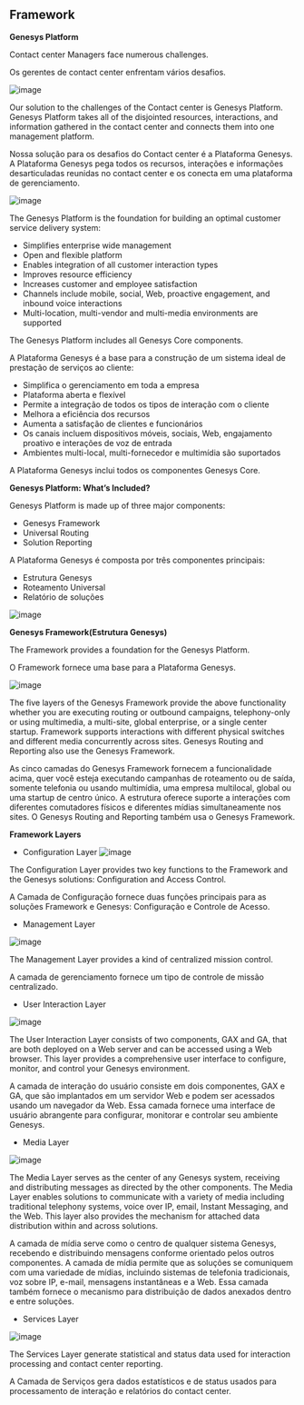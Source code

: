 ## Framework

**Genesys Platform**

Contact center Managers face numerous challenges.

Os gerentes de contact center enfrentam vários desafios.


![image](https://user-images.githubusercontent.com/52088444/157929566-ccaa76cc-625d-4c51-94e4-919f2de88d19.png)

Our solution to the challenges of the Contact center is Genesys Platform. Genesys Platform takes all of the disjointed resources, interactions, and information gathered in the contact center and connects them into one management platform.

Nossa solução para os desafios do Contact center é a Plataforma Genesys. A Plataforma Genesys pega todos os recursos, interações e informações desarticuladas reunidas no contact center e os conecta em uma plataforma de gerenciamento.

![image](https://user-images.githubusercontent.com/52088444/157929813-ec741f6a-22e0-450a-97a1-8f5e3aa8c697.png)

The Genesys Platform is the foundation for building an optimal customer service delivery system:

- Simplifies enterprise wide management
- Open and flexible platform
- Enables integration of all customer interaction types
-  Improves resource efficiency
- Increases customer and employee satisfaction
- Channels include mobile, social, Web, proactive engagement, and inbound voice interactions
- Multi-location, multi-vendor and multi-media environments are supported

The Genesys Platform includes all Genesys Core components.


A Plataforma Genesys é a base para a construção de um sistema ideal de prestação de serviços ao cliente:

- Simplifica o gerenciamento em toda a empresa
- Plataforma aberta e flexível
- Permite a integração de todos os tipos de interação com o cliente
- Melhora a eficiência dos recursos
- Aumenta a satisfação de clientes e funcionários
- Os canais incluem dispositivos móveis, sociais, Web, engajamento proativo e interações de voz de entrada
- Ambientes multi-local, multi-fornecedor e multimídia são suportados

A Plataforma Genesys inclui todos os componentes Genesys Core.

**Genesys Platform: What’s Included?**

Genesys Platform is made up of three major components:

- Genesys Framework
- Universal Routing
- Solution Reporting

A Plataforma Genesys é composta por três componentes principais:

- Estrutura Genesys
- Roteamento Universal
- Relatório de soluções

![image](https://user-images.githubusercontent.com/52088444/157930428-a790f8b8-2296-48a1-a0af-9acd102c7e43.png)

**Genesys Framework(Estrutura Genesys)**

The Framework provides a foundation for the Genesys Platform.

O Framework fornece uma base para a Plataforma Genesys.

![image](https://user-images.githubusercontent.com/52088444/157930584-338f5048-35e8-473c-a74b-c0b94bbf4feb.png)

The five layers of the Genesys Framework provide the above functionality whether you are executing routing or outbound campaigns, telephony-only or using multimedia, a multi-site, global enterprise, or a single center startup. Framework supports interactions with different physical switches and different media concurrently across sites. Genesys Routing and Reporting also use the Genesys Framework.

As cinco camadas do Genesys Framework fornecem a funcionalidade acima, quer você esteja executando campanhas de roteamento ou de saída, somente telefonia ou usando multimídia, uma empresa multilocal, global ou uma startup de centro único. A estrutura oferece suporte a interações com diferentes comutadores físicos e diferentes mídias simultaneamente nos sites. O Genesys Routing and Reporting também usa o Genesys Framework.

**Framework Layers**

- Configuration Layer
![image](https://user-images.githubusercontent.com/52088444/157930725-810a20a3-61b0-4a45-839e-63215df98c21.png)

The Configuration Layer provides two key functions to the Framework and the Genesys solutions: Configuration and Access Control.

A Camada de Configuração fornece duas funções principais para as soluções Framework e Genesys: Configuração e Controle de Acesso.

- Management Layer

![image](https://user-images.githubusercontent.com/52088444/157930812-b5ff1c67-0960-4c18-963b-82dfddd73a1f.png)

The Management Layer provides a kind of centralized mission control.

A camada de gerenciamento fornece um tipo de controle de missão centralizado.

- User Interaction Layer

![image](https://user-images.githubusercontent.com/52088444/157930916-8850fa01-72f3-4836-801e-bbb964b4c53d.png)

The User Interaction Layer consists of two components, GAX and GA, that are both deployed on a Web server and can be accessed using a Web browser. This layer provides a comprehensive user interface to configure, monitor, and control your Genesys environment.

A camada de interação do usuário consiste em dois componentes, GAX e GA, que são implantados em um servidor Web e podem ser acessados usando um navegador da Web. Essa camada fornece uma interface de usuário abrangente para configurar, monitorar e controlar seu ambiente Genesys.

- Media Layer

![image](https://user-images.githubusercontent.com/52088444/157931027-2da8cb92-33e2-49ed-9eb6-3abd020644c0.png)

The Media Layer serves as the center of any Genesys system, receiving and distributing messages as directed by the other components. The Media Layer enables solutions to communicate with a variety of media including traditional telephony systems, voice over IP, email, Instant Messaging, and the Web. This layer also provides the mechanism for attached data distribution within and across solutions.

A camada de mídia serve como o centro de qualquer sistema Genesys, recebendo e distribuindo mensagens conforme orientado pelos outros componentes. A camada de mídia permite que as soluções se comuniquem com uma variedade de mídias, incluindo sistemas de telefonia tradicionais, voz sobre IP, e-mail, mensagens instantâneas e a Web. Essa camada também fornece o mecanismo para distribuição de dados anexados dentro e entre soluções.

- Services Layer

![image](https://user-images.githubusercontent.com/52088444/157931146-4cc22aa3-7376-477f-b3ca-97ba639f71f1.png)

The Services Layer generate statistical and status data used for interaction processing and contact center reporting.

A Camada de Serviços gera dados estatísticos e de status usados para processamento de interação e relatórios do contact center.


